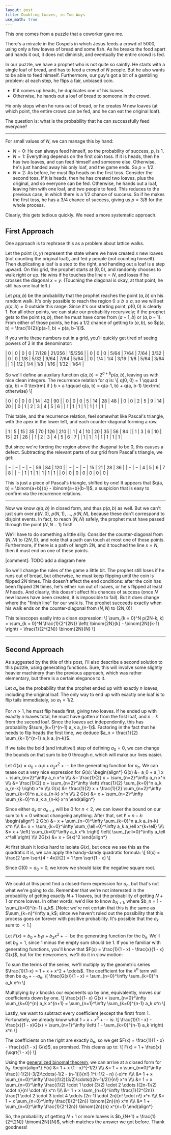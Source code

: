 ```yaml
---
layout: post
title: Doubling Loaves, in Two Ways
use_math: true
---
```


This one comes from a puzzle that a coworker gave me.

There's a miracle in the Gospels in which Jesus feeds a crowd of 5000, using only a few loaves of bread and some fish. As he breaks the food apart and hands it out, it does not diminish, and eventually the entire crowd is fed.

In our puzzle, we have a prophet who is not quite so saintly. He starts with a single loaf of bread, and has to feed a crowd of $N$ people. But he also wants to be able to feed himself. Furthermore, our guy's got a bit of a gambling problem: at each step, he flips a fair, unbiased coin.
 - If it comes up heads, he duplicates one of his loaves.
 - Otherwise, he hands out a loaf of bread to someone in the crowd.

He only stops when he runs out of bread, or he creates $N$ new loaves (at which point, the entire crowd can be fed, and he can eat the original loaf).

The question is: what is the probability that he can successfully feed everyone?

<!--more-->
---

For small values of $N$, we can manage this by hand:
 - $N = 0$: He can always feed himself, so the probability of success, $p$, is $1$. 
 - $N = 1$: Everything depends on the first coin toss. If it is heads, then he has two loaves, and can feed himself and someone else. Otherwise, he's just handed away his only loaf, and the game ends. So $p = 1/2$.
 - $N = 2$: As before, he must flip heads on the first toss. Consider the second toss. If it is heads, then he has created two loaves, plus the original, and so everyone can be fed. Otherwise, he hands out a loaf, leaving him with one loaf, and two people to feed. This reduces to the previous case, in which there is a $1/2$ chance of success. So if he makes the first toss, he has a $3/4$ chance of success, giving us $p = 3/8$ for the whole process.

Clearly, this gets tedious quickly. We need a more systematic approach.

## First Approach

One approach is to rephrase this as a problem about lattice walks.

Let the point $(x, y)$ represent the state where we have created $x$ new loaves (not counting the original loaf), and fed $y$ people (not counting himself). Then duplicating a loaf is a step to the right, and handing out a loaf is a step upward. On this grid, the prophet starts at $(0, 0)$, and randomly chooses to walk right or up. He wins if he touches the line $x = N$, and loses if he crosses the diagonal $x = y$. (Touching the diagonal is okay, at that point, he still has one loaf left.)

Let $p(a, b)$ be the probability that the prophet reaches the point $(a, b)$ on his random walk. It's only possible to reach the region $0 \le b \le a$, so we will set $p(a, b) = 0$ outside this range. Since it's our starting point, $p(0, 0)$ is clearly $1$. For all other points, we can state our probability recursively; if the prophet gets to the point $(a, b)$, then he must have come from $(a-1, b)$ or $(a, b-1)$. From either of those points, he has a $1/2$ chance of getting to $(a, b)$, so $p(a, b) = \frac{1}{2}(p(a-1, b) + p(a, b-1))$.

If you write these numbers out in a grid, you'll quickly get tired of seeing powers of $2$ in the denominator:

| $0$ |   $0$ |   $0$ |    $0$ | $7/128$ | $21/256$ | $15/256$ |
| $0$ |   $0$ |   $0$ | $5/64$ |  $7/64$ |   $7/64$ |   $3/32$ |
| $0$ |   $0$ | $1/8$ | $5/32$ |  $9/64$ |   $7/64$ |   $5/64$ |
| $0$ | $1/4$ | $1/4$ | $3/16$ |   $1/8$ |   $5/64$ |   $3/64$ |
| $1$ | $1/2$ | $1/4$ |  $1/8$ |  $1/16$ |   $1/32$ |   $1/64$ |

So we'll define an auxilary function $q(a, b) = 2^{a+b} p(a, b)$, leaving us with nice clean integers. The recurrence relation for $q$ is:
\\[ q(0, 0) = 1 \qquad q(a, b) = 0 \textrm{ if } b > a \qquad q(a, b) = q(a-1, b) + q(a, b-1) \textrm{ otherwise} \\]

| $0$ | $0$ | $0$ | $0$ | $14$ | $42$ | $90$ |
| $0$ | $0$ | $0$ | $5$ | $14$ | $28$ | $48$ |
| $0$ | $0$ | $2$ | $5$ |  $9$ | $14$ | $20$ |
| $0$ | $1$ | $2$ | $3$ |  $4$ |  $5$ |  $6$ |
| $1$ | $1$ | $1$ | $1$ |  $1$ |  $1$ |  $1$ |

This table, and the recurrence relation, feel somewhat like Pascal's triangle, with the apex in the lower left, and each counter-diagonal forming a row.

| $1$ | $5$ | $15$ | $35$ | $70$ | $126$ | $210$ |
| $1$ | $4$ | $10$ | $20$ | $35$ |  $56$ |  $84$ |
| $1$ | $3$ |  $6$ | $10$ | $15$ |  $21$ |  $28$ |
| $1$ | $2$ |  $3$ |  $4$ |  $5$ |   $6$ |   $7$ |
| $1$ | $1$ |  $1$ |  $1$ |  $1$ |   $1$ |   $1$ |

But since we're forcing the region above the diagonal to be $0$, this causes a defect. Subtracting the relevant parts of our grid from Pascal's triangle, we get:

| $-$ | $-$ | $-$ |  $-$ | $56$ | $84$ | $120$ |
| $-$ | $-$ | $-$ | $15$ | $21$ | $28$ |  $36$ |
| $-$ | $-$ | $4$ |  $5$ |  $6$ |  $7$ |   $8$ |
| $-$ | $1$ | $1$ |  $1$ |  $1$ |  $1$ |   $1$ |
| $0$ | $0$ | $0$ |  $0$ |  $0$ |  $0$ |   $0$ |

This is just a piece of Pascal's triangle, shifted by one! It appears that $q(a, b) = \binom{a+b}{b} - \binom{a+b}{b-1}$, a suspicion that is easy to confirm via the recurrence relations.

---

Now we know $q(a, b)$ in closed form, and thus $p(a, b)$ as well. But we can't just sum over $p(N, 0)$, $p(N, 1)$, ..., $p(N, N)$, because these don't correspond to disjoint events. In fact, to reach $(N, N)$ safely, the prophet must have passed through the point $(N, N-1)$ first!

We'll have to do something a little silly. Consider the counter-diagonal from $(N, N)$ to $(2N, 0)$, and note that a path can touch at most one of those points. Furthermore, if there is a path of length $2N$, and it touched the line $x = N$, then it must end on one of these points.

[comment]: TODO add a diagram here

So we'll change the rules of the game a little bit. The prophet still loses if he runs out of bread, but otherwise, he must keep flipping until the coin is flipped $2N$ times. This doesn't affect the end conditions: after the coin has been flipped $2N$ times, he's either run out of loaves, or he's flipped at least $N$ heads. And clearly, this doesn't affect his chances of success (once $N$ new loaves have been created, it is impossible to fail). But it does change where the "finish line" for our walk is. The prophet succeeds exactly when his walk ends on the counter-diagonal from $(N, N)$ to $(2N, 0)$!

This telescopes easily into a clean expression:
\\[ \sum_{k = 0}^N p(2N-k, k) = \sum_{k = 0}^N \frac{1}{2^{2N}} \left( \binom{2N}{k} - \binom{2N}{k-1} \right) = \frac{1}{2^{2N}} \binom{2N}{N} \\]

---

## Second Approach

As suggested by the title of this post, I'll also describe a second solution to this puzzle, using generating functions. Sure, this will involve some slightly heavier machinery than the previous approach, which was rather elementary, but there is a certain elegance to it.

Let $a_n$ be the probability that the prophet ended up with exactly $n$ loaves, including the original loaf. The only way to end up with exactly one loaf is to flip tails immediately, so $a_1 = 1/2$.

For $n > 1$, he must flip heads first, giving two loaves. If he ended up with exactly $n$ loaves total, he must have gotten $k$ from the first loaf, and $n-k$ from the second loaf. Since the loaves act independently, this has probability $\sum_{k=1}^{n-1} a_k a_{n-1}$. Factoring in the fact that he needs to flip heads the first time, we deduce $a_n = \frac{1}{2} \sum_{k=1}^{n-1} a_k a_{n-k}$.

If we take the bold (and intuitive!) step of defining $a_0 = 0$, we can change the bounds on that sum to be $0$ through $n$, which will make our lives easier.

Let $G(x) = a_0 + a_1 x + a_2 x^2 + \cdots$ be the generating function for $a_n$. We can tease out a very nice expression for $G(x)$:
\begin{align\*}
G(x) &= a_0 + a_1 x + \sum_{n=2}^\infty a_n x^n \\\\\\\\
&= \frac{1}{2} x + \sum_{n=2}^\infty a_n x^n \\\\\\\\
&= \frac{1}{2} x + \sum_{n=2}^\infty \left( \frac{1}{2} \sum_{k=0}^n a_k a_{n-k} \right) x^n \\\\\\\\
G(x) &= \frac{1}{2} x + \frac{1}{2} \sum_{n=2}^\infty \sum_{k=0}^n a_k a_{n-k} x^n \\\\\\\\
2 G(x) &= x + \sum_{n=2}^\infty \sum_{k=0}^n a_k a_{n-k} x^n
\end{align\*}

Since either $a_k$ or $a_{n-k}$ will be $0$ for $n < 2$, we can lower the bound on our sum to $k = 0$ without changeing anything. After that, set $\ell = n - k$:
\begin{align\*}
2 G(x) &= x + \sum_{n=0}^\infty \sum_{k=0}^n a_k a_{n-k} x^n \\\\\\\\
&= x + \sum_{k=0}^\infty \sum_{\ell=0}^\infty a_k a_\ell x^{k+\ell} \\\\\\\\
&= x + \left( \sum_{k=0}^\infty a_k x^k \right) \left( \sum_{\ell=0}^\infty a_\ell x^\ell \right) \\\\\\\\
2G(x) &= x + G(x)^2
\end{align\*}

At first blush it looks hard to isolate $G(x)$, but once we see this as the quadratic it is, we can apply the handy-dandy quadratic formula:
\\[ G(x) = \frac{2 \pm \sqrt{4 - 4x}}{2} = 1 \pm \sqrt{1 - x} \\]

Since $G(0) = a_0 = 0$, we know we should take the negative square root.

---

We could at this point find a closed-form expression for $a_n$, but that's not what we're going to do. Remember that we're not interested in the probability of getting exactly $N+1$ loaves, but the probability of getting $N+1$ or more loaves. In other words, we'd like to know $b_{N+1}$, where $b_n = 1 - \sum_{k=0}^{n-1} a_k$. [Note: we're not certain that this is the same as $\sum_{k=n}^\infty a_k$; since we haven't ruled out the possibility that this process goes on forever with positive probability. It's possible that the $a_k$ sum to $<1$.]

Let $F(x) = b_0 + b_1 x + b_2 x^2 + \cdots$ be the generating function for the $b_n$. We'll set $b_0 = 1$, since $1$ minus the empty sum should be $1$. If you're familiar with generating functions, you'll know that $F(x) = \frac{1}{1 - x} - \frac{x}{1 - x} G(x)$, but for the newcomers, we'll do it in slow motion:

To sum the terms of the series, we'll multiply by the geometric series $\frac{1}{1-x} = 1 + x + x^2 + \cdots$. The coefficient for the $x^n$ term will then be $a_0 + \cdots a_n$.
\\[ \frac{G(x)}{1 - x} = \sum_{n=0}^\infty \sum_{k=0}^n a_k x^n \\]

Multiplying by $x$ knocks our exponents up by one, equivalently, moves our coefficients down by one.
\\[ \frac{x}{1- x} G(x) = \sum_{n=0}^\infty \sum_{k=0}^{n} a_k x^{n+1} = \sum_{n=1}^\infty \sum_{k=0}^{n-1} a_k x^n \\]

Lastly, we want to subtract every coefficient (except the first) from $1$. Fortunately, we already know what $1 + x + x^2 + \cdots$ is:
\\[ \frac{1}{1 - x} - \frac{x}{1 - x}G(x) = \sum_{n=1}^\infty \left( 1 - \sum_{k=0}^{n-1} a_k \right) x^n \\]

The coefficients on the right are exactly $b_n$, so we get $F(x) = \frac{1}{1 - x} - \frac{x}{1 - x} G(x)$, as promised. This cleans up to:
\\[ F(x) = 1 + \frac{x}{\sqrt{1 - x}} \\]

Using the [generalized binomal theorem](https://en.wikipedia.org/wiki/Binomial_theorem#Newton's_generalized_binomial_theorem), we can arrive at a closed form for $b_n$.
\begin{align\*}
F(x) &= 1 + x (1 - x)^{-1/2} \\\\\\\\
&= 1 + x \sum_{n=0}^\infty \frac{(-1/2)(-3/2)\cdots(-1/2 - (n-1))}{n!} 1^{-1/2 - n} (-x)^n \\\\\\\\
&= 1 + x \sum_{n=0}^\infty \frac{(1/2)(3/2)\cdots((2n-1)/2)}{n!} x^n \\\\\\\\
&= 1 + x \sum_{n=0}^\infty \frac{(1/2) \cdot 1 \cdot (3/2) \cdot 2 \cdots ((2n-1)/2) \cdot n}{n! \cdot n!} x^n \\\\\\\\
&= 1 + x \sum_{n=0}^\infty \frac{1}{2^{2n}} \frac{1 \cdot 2 \cdot 3 \cdot 4 \cdots (2n-1) \cdot 2n}{n! \cdot n!} x^n \\\\\\\\
&= 1 + x \sum_{n=0}^\infty \frac{1}{2^{2n}} \binom{2n}{n} x^n \\\\\\\\
&= 1 + \sum_{n=0}^\infty \frac{1}{2^{2n}} \binom{2n}{n} x^{n+1}
\end{align\*}

So, the probability of getting $N+1$ or more loaves is $b_{N+1} = \frac{1}{2^{2N}} \binom{2N}{N}$, which matches the answer we got before. Thank goodness!

